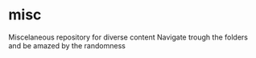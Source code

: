 # misc
Miscelaneous repository for diverse content
Navigate trough the folders and be amazed by the randomness
